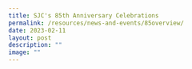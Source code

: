 ```yaml
---
title: SJC's 85th Anniversary Celebrations
permalink: /resources/news-and-events/85overview/
date: 2023-02-11
layout: post
description: ""
image: ""
---
```

